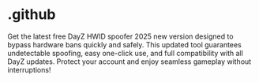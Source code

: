 # .github
Get the latest free DayZ HWID spoofer 2025 new version designed to bypass hardware bans quickly and safely. This updated tool guarantees undetectable spoofing, easy one-click use, and full compatibility with all DayZ updates. Protect your account and enjoy seamless gameplay without interruptions!
